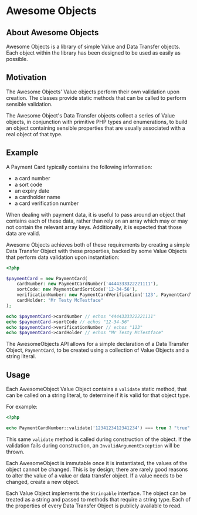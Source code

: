 # Awesome Objects

## About Awesome Objects

Awesome Objects is a library of simple Value and Data Transfer objects. Each object within the library has been designed
to be used as easily as possible.

## Motivation

The Awesome Objects' Value objects perform their own validation upon creation. The classes provide static methods that
can be called to perform sensible validation.

The Awesome Object's Data Transfer objects collect a series of Value objects, in conjunction with primitive PHP types
and enumerations, to build an object containing sensible properties that are usually associated with a real object of
that type.

## Example

A Payment Card typically contains the following information:

- a card number
- a sort code
- an expiry date
- a cardholder name
- a card verification number

When dealing with payment data, it is useful to pass around an object that contains each of these data, rather than rely
on an array which may or may not contain the relevant array keys. Additionally, it is expected that those data are
valid.

Awesome Objects achieves both of these requirements by creating a simple Data Transfer Object with these properties,
backed by some Value Objects that perform data validation upon instantiation:

```php
<?php

$paymentCard = new PaymentCard(
    cardNumber: new PaymentCardNumber('4444333322221111'),
    sortCode: new PaymentCardSortCode('12-34-56'),
    verificationNumber: new PaymentCardVerification('123', PaymentCardType::VISA),
    cardHolder: "Mr Testy McTestface"
);

echo $paymentCard->cardNumber // echos "4444333322221111"
echo $paymentCard->sortCode // echos "12-34-56"
echo $paymentCard->verificationNumber // echos "123"
echo $paymentCard->cardHolder // echos "Mr Testy McTestface"
```

The AwesomeObjects API allows for a simple declaration of a Data Transfer Object, `PaymentCard`, to be created using a
collection of Value Objects and a string literal.

## Usage

Each AwesomeObject Value Object contains a `validate` static method, that can be called on a string literal, to
determine if it is valid for that object type.

For example:

```php
<?php

echo PaymentCardNumber::validate('1234123412341234') === true ? "true" : "false"; // echos false
```

This same `validate` method is called during construction of the object. If the validation fails during construction, an
`InvalidArgumentException` will be thrown.

Each AwesomeObject is immutable once it is instantiated, the values of the object cannot be changed. This is by design;
there are rarely good reasons to alter the value of a value or data transfer object. If a value needs to be changed,
create a new object.

Each Value Object implements the `Stringable` interface. The object can be treated as a string and passed to methods
that require a string type. Each of the properties of every Data Transfer Object is publicly available to read.